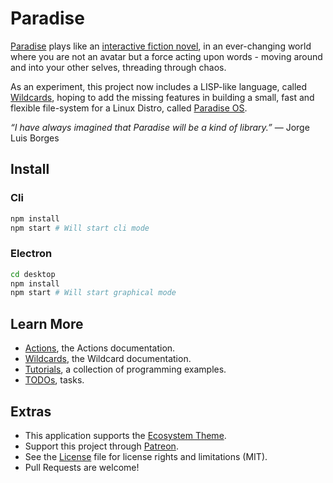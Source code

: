 # Paradise

[Paradise](http://wiki.xxiivv.com/paradise) plays like an [interactive fiction novel](https://www.youtube.com/watch?v=9gmMVjHJ6cU), in an ever-changing world where you are not an avatar but a force acting upon words - moving around and into your other selves, threading through chaos.

As an experiment, this project now includes a LISP-like language, called [Wildcards](WILDCARDS.md), hoping to add the missing features in building a small, fast and flexible file-system for a Linux Distro, called [Paradise OS](https://github.com/neauoire/ParadiseOS).

_“I have always imagined that Paradise will be a kind of library.”_ — Jorge Luis Borges

## Install

### Cli

```sh
npm install
npm start # Will start cli mode
```

### Electron

```sh
cd desktop
npm install
npm start # Will start graphical mode
```

## Learn More

- [Actions](ACTIONS.md), the Actions documentation.
- [Wildcards](WILDCARDS.md), the Wildcard documentation.
- [Tutorials](TUTORIALS.md), a collection of programming examples.
- [TODOs](TODO.md), tasks.

## Extras

- This application supports the [Ecosystem Theme](https://github.com/hundredrabbits/Themes).
- Support this project through [Patreon](https://patreon.com/100).
- See the [License](LICENSE.md) file for license rights and limitations (MIT).
- Pull Requests are welcome!
